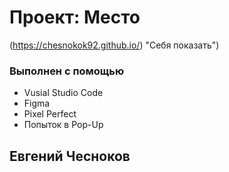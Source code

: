 # Проект: Место


(https://chesnokok92.github.io/) "Себя показать")

### Выполнен с помощью

* Vusial Studio Code
* Figma
* Pixel Perfect
* Попыток в Pop-Up

<!-- CONTACT -->
## Евгений Чесноков
